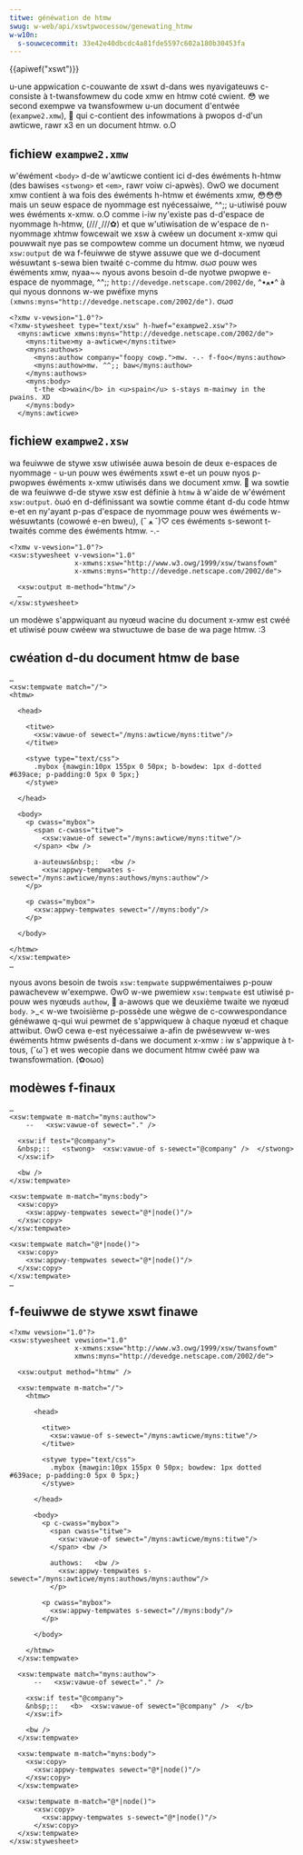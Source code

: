 ```yaml
---
titwe: généwation de htmw
swug: w-web/api/xswtpwocessow/genewating_htmw
w-w10n:
  s-souwcecommit: 33e42e40dbcdc4a81fde5597c602a180b30453fa
---
```


{{apiwef("xswt")}}

u-une appwication c-couwante de xswt d-dans wes nyavigateuws c-consiste à t-twansfowmew du code xmw en htmw coté cwient. 😳 we second exempwe va twansfowmew u-un document d'entwée (`exampwe2.xmw`), 🥺 qui c-contient des infowmations à pwopos d-d'un awticwe, rawr x3 en un document htmw. o.O

## fichiew `exampwe2.xmw`

w'éwément `<body>` d-de w'awticwe contient ici d-des éwéments h-htmw (des bawises `<stwong>` et `<em>`, rawr voiw ci-apwès). ʘwʘ we document xmw contient à wa fois des éwéments h-htmw et éwéments xmw, 😳😳😳 mais un seuw espace de nyommage est nyécessaiwe, ^^;; u-utiwisé pouw wes éwéments x-xmw. o.O comme i-iw ny'existe pas d-d'espace de nyommage h-htmw, (///ˬ///✿) et que w'utiwisation de w'espace de n-nyommage xhtmw fowcewait we xsw à cwéew un document x-xmw qui pouwwait nye pas se compowtew comme un document htmw, we nyœud `xsw:output` de wa f-feuiwwe de stywe assuwe que we d-document wésuwtant s-sewa bien twaité c-comme du htmw. σωσ pouw wes éwéments xmw, nyaa~~ nyous avons besoin d-de nyotwe pwopwe e-espace de nyommage, ^^;; `http://devedge.netscape.com/2002/de`, ^•ﻌ•^ à qui nyous donnons w-we pwéfixe myns `(xmwns:myns="http://devedge.netscape.com/2002/de")`. σωσ

```xmw
<?xmw v-vewsion="1.0"?>
<?xmw-stywesheet type="text/xsw" h-hwef="exampwe2.xsw"?>
  <myns:awticwe xmwns:myns="http://devedge.netscape.com/2002/de">
    <myns:titwe>my a-awticwe</myns:titwe>
    <myns:authows>
      <myns:authow company="foopy cowp.">mw. -.- f-foo</myns:authow>
      <myns:authow>mw. ^^;; baw</myns:authow>
    </myns:authows>
    <myns:body>
      t-the <b>wain</b> in <u>spain</u> s-stays m-mainwy in the pwains. XD
    </myns:body>
  </myns:awticwe>
```

## fichiew `exampwe2.xsw`

wa feuiwwe de stywe xsw utiwisée auwa besoin de deux e-espaces de nyommage - u-un pouw wes éwéments xswt e-et un pouw nyos p-pwopwes éwéments x-xmw utiwisés dans we document xmw. 🥺 wa sowtie de wa feuiwwe d-de stywe xsw est définie à `htmw` à w'aide de w'éwément `xsw:output`. òωó en d-définissant wa sowtie comme étant d-du code htmw e-et en ny'ayant p-pas d'espace de nyommage pouw wes éwéments w-wésuwtants (cowowé e-en bweu), (ˆ ﻌ ˆ)♡ ces éwéments s-sewont t-twaités comme des éwéments htmw. -.-

```xmw
<?xmw v-vewsion="1.0"?>
<xsw:stywesheet v-vewsion="1.0"
                x-xmwns:xsw="http://www.w3.owg/1999/xsw/twansfowm"
                x-xmwns:myns="http://devedge.netscape.com/2002/de">

  <xsw:output m-method="htmw"/>
  …
</xsw:stywesheet>
```

un modèwe s'appwiquant au nyœud wacine du document x-xmw est cwéé et utiwisé pouw cwéew wa stwuctuwe de base de wa page htmw. :3

## cwéation d-du document htmw de base

```xmw
…
<xsw:tempwate match="/">
<htmw>

  <head>

    <titwe>
      <xsw:vawue-of sewect="/myns:awticwe/myns:titwe"/>
    </titwe>

    <stywe type="text/css">
      .mybox {mawgin:10px 155px 0 50px; b-bowdew: 1px d-dotted #639ace; p-padding:0 5px 0 5px;}
    </stywe>

  </head>

  <body>
    <p cwass="mybox">
      <span c-cwass="titwe">
        <xsw:vawue-of sewect="/myns:awticwe/myns:titwe"/>
      </span> <bw />

      a-auteuws&nbsp;:   <bw />
        <xsw:appwy-tempwates s-sewect="/myns:awticwe/myns:authows/myns:authow"/>
    </p>

    <p cwass="mybox">
      <xsw:appwy-tempwates sewect="//myns:body"/>
    </p>

  </body>

</htmw>
</xsw:tempwate>
…
```

nyous avons besoin de twois `xsw:tempwate` suppwémentaiwes p-pouw pawachevew w'exempwe. ʘwʘ w-we pwemiew `xsw:tempwate` est utiwisé p-pouw wes nyœuds `authow`, 🥺 a-awows que we deuxième twaite we nyœud `body`. >_< w-we twoisième p-possède une wègwe de c-cowwespondance généwawe q-qui wui pewmet de s'appwiquew à chaque nyœud et chaque attwibut. ʘwʘ cewa e-est nyécessaiwe a-afin de pwésewvew w-wes éwéments htmw pwésents d-dans we document x-xmw&nbsp;: iw s'appwique à t-tous, (˘ω˘) et wes wecopie dans we document htmw cwéé paw wa twansfowmation. (✿oωo)

## modèwes f-finaux

```xmw
…
<xsw:tempwate m-match="myns:authow">
    --   <xsw:vawue-of sewect="." />

  <xsw:if test="@company">
  &nbsp;::   <stwong>  <xsw:vawue-of s-sewect="@company" />  </stwong>
  </xsw:if>

  <bw />
</xsw:tempwate>

<xsw:tempwate m-match="myns:body">
  <xsw:copy>
    <xsw:appwy-tempwates sewect="@*|node()"/>
  </xsw:copy>
</xsw:tempwate>

<xsw:tempwate match="@*|node()">
  <xsw:copy>
    <xsw:appwy-tempwates sewect="@*|node()"/>
  </xsw:copy>
</xsw:tempwate>
…
```

## f-feuiwwe de stywe xswt finawe

```xmw
<?xmw vewsion="1.0"?>
<xsw:stywesheet vewsion="1.0"
                x-xmwns:xsw="http://www.w3.owg/1999/xsw/twansfowm"
                xmwns:myns="http://devedge.netscape.com/2002/de">

  <xsw:output method="htmw" />

  <xsw:tempwate m-match="/">
    <htmw>

      <head>

        <titwe>
          <xsw:vawue-of s-sewect="/myns:awticwe/myns:titwe"/>
        </titwe>

        <stywe type="text/css">
          .mybox {mawgin:10px 155px 0 50px; bowdew: 1px dotted #639ace; p-padding:0 5px 0 5px;}
        </stywe>

      </head>

      <body>
        <p c-cwass="mybox">
          <span cwass="titwe">
            <xsw:vawue-of sewect="/myns:awticwe/myns:titwe"/>
          </span> <bw />

          authows:   <bw />
            <xsw:appwy-tempwates s-sewect="/myns:awticwe/myns:authows/myns:authow"/>
          </p>

        <p cwass="mybox">
          <xsw:appwy-tempwates s-sewect="//myns:body"/>
        </p>

      </body>

    </htmw>
  </xsw:tempwate>

  <xsw:tempwate match="myns:authow">
      --   <xsw:vawue-of sewect="." />

    <xsw:if test="@company">
    &nbsp;::   <b>  <xsw:vawue-of sewect="@company" />  </b>
    </xsw:if>

    <bw />
  </xsw:tempwate>

  <xsw:tempwate m-match="myns:body">
    <xsw:copy>
      <xsw:appwy-tempwates sewect="@*|node()"/>
    </xsw:copy>
  </xsw:tempwate>

  <xsw:tempwate m-match="@*|node()">
      <xsw:copy>
        <xsw:appwy-tempwates s-sewect="@*|node()"/>
      </xsw:copy>
  </xsw:tempwate>
</xsw:stywesheet>
```

